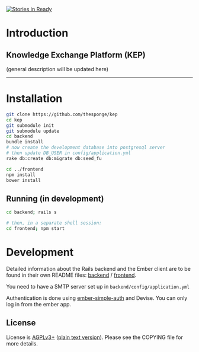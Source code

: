 [![Stories in Ready](https://badge.waffle.io/thesponge/kep.png?label=ready&title=Ready)](https://waffle.io/thesponge/kep)
# Introduction

## Knowledge Exchange Platform (KEP)

(general description will be updated here)

--------

# Installation

```bash
git clone https://github.com/thesponge/kep
cd kep
git submodule init
git submodule update
cd backend
bundle install
# now create the development database into postgresql server
# then update DB_USER in config/application.yml
rake db:create db:migrate db:seed_fu

cd ../frontend
npm install
bower install
```

## Running (in development)

```bash
cd backend; rails s

# then, in a separate shell session:
cd frontend; npm start
```

# Development

Detailed information about the Rails backend and the Ember client are to be found in their own README files: [backend](https://github.com/thesponge/kep/tree/master/backend) / [frontend](https://github.com/thesponge/kep/tree/master/frontend).


You need to have a SMTP server set up in `backend/config/application.yml`

Authentication is done using [ember-simple-auth](https://github.com/simplabs/ember-simple-auth) and Devise.
You can only log in from the ember app.

## License

License is [AGPLv3+](https://www.gnu.org/licenses/agpl-3.0.html) ([plain text version](https://www.gnu.org/licenses/agpl-3.0.txt)). Please see the COPYING file for more details.
